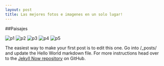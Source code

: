 ```yaml
---
layout: post
title: Las mejores fotos e imagenes en un solo lugar!
---
```

##Paisajes


![p1]({{https://github.com/ALEJANDROALEJANDROSANCHEZ/jekyll.github.io}}/images/P1.png)
![p2]({{https://github.com/ALEJANDROALEJANDROSANCHEZ/jekyll.github.io}}/images/P2.png)
![p3]({{https://github.com/ALEJANDROALEJANDROSANCHEZ/jekyll.github.io}}/images/P3.png)
![p4]({{https://github.com/ALEJANDROALEJANDROSANCHEZ/jekyll.github.io}}/images/P4.png)
![p5]({{https://github.com/ALEJANDROALEJANDROSANCHEZ/jekyll.github.io}}/images/P5.png)

The easiest way to make your first post is to edit this one. Go into /_posts/ and update the Hello World markdown file. For more instructions head over to the [Jekyll Now repository](https://github.com/barryclark/jekyll-now) on GitHub.
